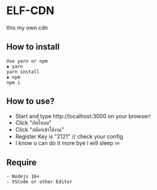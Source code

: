 # ELF-CDN
this my own cdn

## How to install
```
Use yarn or npm
▪ yarn
yarn install
▪ npm
npm i
```

## How to use?
- Start and type http://localhost:3000 on your browser!
- Click "อัพโหลด"
- Click "สมัครเข้าใช้งาน"
- Register Key is "2121" // check your config
- I know u can do it more bye i will sleep 💤

## Require
```
- Nodejs 16+
- VSCode or other Editor
```
